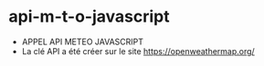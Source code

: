 # api-m-t-o-javascript

-  APPEL API METEO JAVASCRIPT 
- La clé API a été créer sur le site https://openweathermap.org/ 
